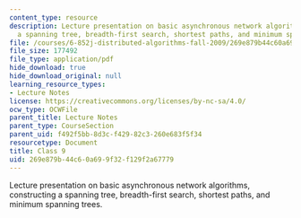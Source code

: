 ```yaml
---
content_type: resource
description: Lecture presentation on basic asynchronous network algorithms, constructing
  a spanning tree, breadth-first search, shortest paths, and minimum spanning trees.
file: /courses/6-852j-distributed-algorithms-fall-2009/269e879b44c60a699f32f129f2a67779_MIT6_852JF09_lec09.pdf
file_size: 177492
file_type: application/pdf
hide_download: true
hide_download_original: null
learning_resource_types:
- Lecture Notes
license: https://creativecommons.org/licenses/by-nc-sa/4.0/
ocw_type: OCWFile
parent_title: Lecture Notes
parent_type: CourseSection
parent_uid: f492f5bb-8d3c-f429-82c3-260e683f5f34
resourcetype: Document
title: Class 9
uid: 269e879b-44c6-0a69-9f32-f129f2a67779
---
```

Lecture presentation on basic asynchronous network algorithms, constructing a spanning tree, breadth-first search, shortest paths, and minimum spanning trees.